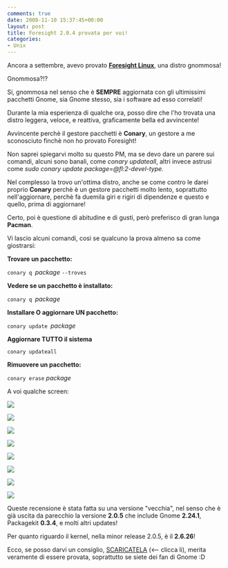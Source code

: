 ```yaml
---
comments: true
date: 2008-11-10 15:37:45+00:00
layout: post
title: Foresight 2.0.4 provata per voi!
categories:
- Unix
---
```


Ancora a settembre, avevo provato [**Foresight Linux**](www.foresightlinux.org), una distro gnommosa!

Gnommosa?!?

Si, gnommosa nel senso che è **SEMPRE** aggiornata con gli ultimissimi pacchetti Gnome, sia Gnome stesso, sia i software ad esso correlati!

Durante la mia esperienza di qualche ora, posso dire che l'ho trovata una distro leggera, veloce, e reattiva, graficamente bella ed avvincente!

Avvincente perchè il gestore pacchetti è **Conary**, un gestore a me sconosciuto finchè non ho provato Foresight!

Non saprei spiegarvi molto su questo PM, ma se devo dare un parere sui comandi, alcuni sono banali, come _conary updateall_, altri invece astrusi come _sudo conary update package=@fl:2-devel-type._

Nel complesso la trovo un'ottima distro, anche se come contro le darei proprio **Conary** perchè è un gestore pacchetti molto lento, soprattutto nell'aggiornare, perchè fa duemila giri e rigiri di dipendenze e questo e quello, prima di aggiornare!

Certo, poi è questione di abitudine e di gusti, però preferisco di gran lunga **Pacman**.

Vi lascio alcuni comandi, così se qualcuno la prova almeno sa come giostrarsi:

**Trovare un pacchetto:**


`conary q `_package_ `--troves`



**Vedere se un pacchetto è installato:**


`conary q `_package_



**Installare O aggiornare UN pacchetto:**


`conary update `_package_



**Aggiornare TUTTO il sistema**


`conary updateall`



**Rimuovere un pacchetto:**


`conary erase` _package_







A voi qualche screen:






[![](http://www.allfreeportal.com/imghost/thumbs/13150Schermata.png)](http://www.allfreeportal.com/imghost/viewer.php?id=13150Schermata.png)

[![](http://www.allfreeportal.com/imghost/thumbs/915898Schermata-1.png)](http://www.allfreeportal.com/imghost/viewer.php?id=915898Schermata-1.png)

[![](http://www.allfreeportal.com/imghost/thumbs/600571Schermata-3.png)](http://www.allfreeportal.com/imghost/viewer.php?id=600571Schermata-3.png)

[![](http://www.allfreeportal.com/imghost/thumbs/361459Schermata-4.png)](http://www.allfreeportal.com/imghost/viewer.php?id=361459Schermata-4.png)

[![](http://www.allfreeportal.com/imghost/thumbs/764929Schermata-5.png)](http://www.allfreeportal.com/imghost/viewer.php?id=764929Schermata-5.png)

[![](http://www.allfreeportal.com/imghost/thumbs/435271Schermata-6.png)](http://www.allfreeportal.com/imghost/viewer.php?id=435271Schermata-6.png)

[![](http://www.allfreeportal.com/imghost/thumbs/545224Schermata-9.png)](http://www.allfreeportal.com/imghost/viewer.php?id=545224Schermata-9.png)

[![](http://www.allfreeportal.com/imghost/thumbs/285894Schermata-7.png)](http://www.allfreeportal.com/imghost/viewer.php?id=285894Schermata-7.png)

Queste recensione è stata fatta su una versione "vecchia", nel senso che è già uscita da parecchio la versione **2.0.5** che include Gnome **2.24.1**, Packagekit **0.3.4**, e molti altri updates!

Per quanto riguardo il kernel, nella minor release 2.0.5, è il **2.6.26**!

Ecco, se posso darvi un consiglio, [SCARICATELA](http://www.foresightlinux.org/gnome.html) (<-- clicca li), merita veramente di essere provata, soprattutto se siete dei fan di Gnome :D
